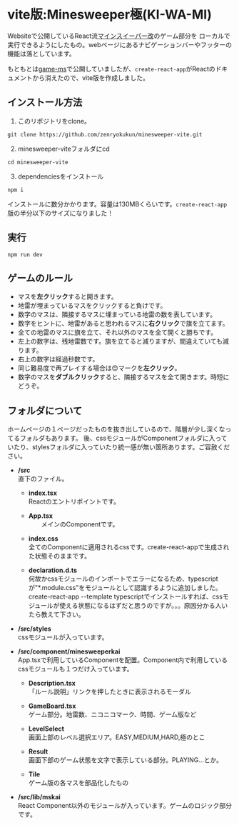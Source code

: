 # vite版:Minesweeper極(KI-WA-MI)

Websiteで公開しているReact流[マインスイーパー改](https://www.zenryoku-kun.com/production/minesweeperkai)のゲーム部分を
ローカルで実行できるようにしたもの。webページにあるナビゲーションバーやフッターの機能は落としています。

もともとは[game-ms](https://github.com/zenryokukun/game-ms)で公開していましたが、```create-react-app```がReactのドキュメントから消えたので、vite版を作成しました。

## インストール方法

1. このリポジトリをclone。

```
git clone https://github.com/zenryokukun/minesweeper-vite.git
```

2. minesweeper-viteフォルダにcd

```
cd minesweeper-vite
```

3. dependenciesをインストール

```
npm i
```

インストールに数分かかります。容量は130MBくらいです。```create-react-app```版の半分以下のサイズになりました！

## 実行

```
npm run dev
```

## ゲームのルール

- マスを**左クリック**すると開きます。
- 地雷が埋まっているマスをクリックすると負けです。
- 数字のマスは、隣接するマスに埋まっている地雷の数を表しています。
- 数字をヒントに、地雷があると思われるマスに**右クリック**で旗を立てます。
- 全ての地雷のマスに旗を立て、それ以外のマスを全て開くと勝ちです。
- 左上の数字は、残地雷数です。旗を立てると減りますが、間違えていても減ります。
- 右上の数字は経過秒数です。
- 同じ難易度で再プレイする場合は😊マークを**左クリック**。
- 数字のマスを**ダブルクリック**すると、隣接するマスを全て開きます。時短にどうぞ。

## フォルダについて

ホームページの１ページだったものを抜き出しているので、階層が少し深くなってるフォルダもあります。 
後、cssモジュールがComponentフォルダに入っていたり、stylesフォルダに入っていたり統一感が無い箇所あります。ご容赦ください。

- **/src**  
  直下のファイル。  

  - **index.tsx**  
    Reactのエントリポイントです。  

  - **App.tsx**  
　　メインのComponentです。  

  - **index.css**  
    全てのComponentに適用されるcssです。create-react-appで生成された状態そのままです。  
    
  - **declaration.d.ts**  
    何故かcssモジュールのインポートでエラーになるため、typescriptが"*.module.css"をモジュールとして認識するように追加しました。  
    create-react-app --template typescriptでインストールすれば、cssモジュールが使える状態になるはずだと思うのですが。。。原因分かる人いたら教えて下さい。  

- **/src/styles**  
  cssモジュールが入っています。  

- **/src/component/minesweeperkai**  
  App.tsxで利用しているComponentを配置。Component内で利用しているcssモジュールも１つだけ入っています。  

  - **Description.tsx**  
    「ルール説明」リンクを押したときに表示されるモーダル  
    
  - **GameBoard.tsx**  
    ゲーム部分。地雷数、ニコニコマーク、時間、ゲーム版など  

  - **LevelSelect**  
    画面上部のレベル選択エリア。EASY,MEDIUM,HARD,極のとこ  

  - **Result**  
    画面下部のゲーム状態を文字で表示している部分。PLAYING...とか。  

  - **Tile**  
    ゲーム版の各マスを部品化したもの  

- **/src/lib/mskai**  
  React Component以外のモジュールが入っています。ゲームのロジック部分です。 
